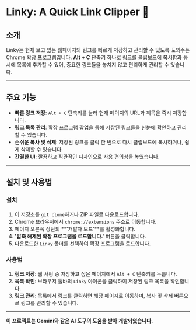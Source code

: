 # Linky: A Quick Link Clipper 🔗



## 소개
Linky는 현재 보고 있는 웹페이지의 링크를 빠르게 저장하고 관리할 수 있도록 도와주는 Chrome 확장 프로그램입니다. **Alt + C** 단축키 하나로 링크를 클립보드에 복사함과 동시에 목록에 추가할 수 있어, 중요한 링크들을 놓치지 않고 편리하게 관리할 수 있습니다.

---

## 주요 기능
* **빠른 링크 저장**: `Alt + C` 단축키를 눌러 현재 페이지의 URL과 제목을 즉시 저장합니다.
* **링크 목록 관리**: 확장 프로그램 팝업을 통해 저장된 링크들을 한눈에 확인하고 관리할 수 있습니다.
* **손쉬운 복사 및 삭제**: 저장된 링크를 클릭 한 번으로 다시 클립보드에 복사하거나, 쉽게 삭제할 수 있습니다.
* **간결한 UI**: 깔끔하고 직관적인 디자인으로 사용 편의성을 높였습니다.

---

## 설치 및 사용법
### 설치
1.  이 저장소를 `git clone`하거나 ZIP 파일로 다운로드합니다.
2.  Chrome 브라우저에서 `chrome://extensions` 주소로 이동합니다.
3.  페이지 오른쪽 상단의 **'개발자 모드'**를 활성화합니다.
4.  **'압축 해제된 확장 프로그램을 로드합니다.'** 버튼을 클릭합니다.
5.  다운로드한 `Linky` 폴더를 선택하여 확장 프로그램을 로드합니다.

### 사용법
1.  **링크 저장**: 웹 서핑 중 저장하고 싶은 페이지에서 `Alt + C` 단축키를 누릅니다.
2.  **목록 확인**: 브라우저 툴바의 `Linky` 아이콘을 클릭하여 저장된 링크 목록을 확인합니다.
3.  **링크 관리**: 목록에서 링크를 클릭하면 해당 페이지로 이동하며, 복사 및 삭제 버튼으로 링크를 관리할 수 있습니다.

---

**이 프로젝트는 Gemini와 같은 AI 도구의 도움을 받아 개발되었습니다.**
